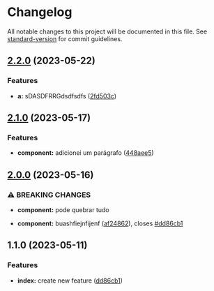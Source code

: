 # Changelog

All notable changes to this project will be documented in this file. See [standard-version](https://github.com/conventional-changelog/standard-version) for commit guidelines.

## [2.2.0](https://github.com/pedrorocha014/ReleaseNotes-Learning/compare/v2.1.0...v2.2.0) (2023-05-22)


### Features

* **a:** sDASDFRRGdsdfsdfs ([2fd503c](https://github.com/pedrorocha014/ReleaseNotes-Learning/commit/2fd503c9f2bed2375c2b32232a7a46677b6a2fc7))

## [2.1.0](https://github.com/pedrorocha014/ReleaseNotes-Learning/compare/v2.0.0...v2.1.0) (2023-05-17)


### Features

* **component:** adicionei um parágrafo ([448aee5](https://github.com/pedrorocha014/ReleaseNotes-Learning/commit/448aee5e624b76b81aeceb345dac22ae39481538))

## [2.0.0](https://github.com/pedrorocha014/ReleaseNotes-Learning/compare/v1.1.0...v2.0.0) (2023-05-16)


### ⚠ BREAKING CHANGES

* **component:** pode quebrar tudo

* **component:** buashfiejnfijenf ([af24862](https://github.com/pedrorocha014/ReleaseNotes-Learning/commit/af248629ca4c93537a04964b5270e75efc2be19e)), closes [#dd86cb1](https://github.com/pedrorocha014/ReleaseNotes-Learning/issues/dd86cb1)

## 1.1.0 (2023-05-11)


### Features

* **index:** create new feature ([dd86cb1](https://github.com/pedrorocha014/ReleaseNotes-Learning/commit/dd86cb1969f9d6ee7558ed2ef7bb1a4467549ad4))
